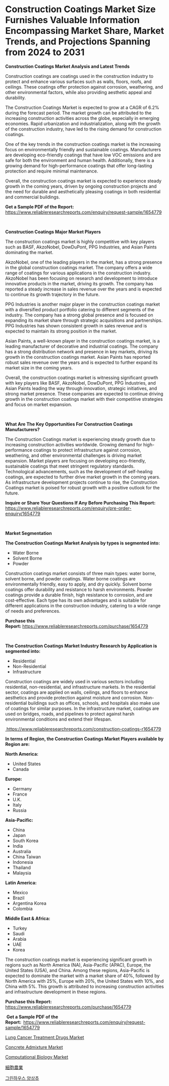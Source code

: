<p><h1>Construction Coatings Market Size Furnishes Valuable Information Encompassing Market Share, Market Trends, and Projections Spanning from 2024 to 2031</h1></p><p><strong>Construction Coatings Market Analysis and Latest Trends</strong></p>
<p><p>Construction coatings are coatings used in the construction industry to protect and enhance various surfaces such as walls, floors, roofs, and ceilings. These coatings offer protection against corrosion, weathering, and other environmental factors, while also providing aesthetic appeal and durability.</p><p>The Construction Coatings Market is expected to grow at a CAGR of 6.2% during the forecast period. The market growth can be attributed to the increasing construction activities across the globe, especially in emerging economies. Rapid urbanization and industrialization, along with the growth of the construction industry, have led to the rising demand for construction coatings.</p><p>One of the key trends in the construction coatings market is the increasing focus on environmentally friendly and sustainable coatings. Manufacturers are developing eco-friendly coatings that have low VOC emissions and are safe for both the environment and human health. Additionally, there is a growing demand for high-performance coatings that offer long-lasting protection and require minimal maintenance.</p><p>Overall, the construction coatings market is expected to experience steady growth in the coming years, driven by ongoing construction projects and the need for durable and aesthetically pleasing coatings in both residential and commercial buildings.</p></p>
<p><strong>Get a Sample PDF of the Report:&nbsp;</strong> <a href="https://www.reliableresearchreports.com/enquiry/request-sample/1654779">https://www.reliableresearchreports.com/enquiry/request-sample/1654779</a></p>
<p>&nbsp;</p>
<p><strong>Construction Coatings Major Market Players</strong></p>
<p><p>The construction coatings market is highly competitive with key players such as BASF, AkzoNobel, DowDuPont, PPG Industries, and Asian Paints dominating the market. </p><p>AkzoNobel, one of the leading players in the market, has a strong presence in the global construction coatings market. The company offers a wide range of coatings for various applications in the construction industry. AkzoNobel has been focusing on research and development to introduce innovative products in the market, driving its growth. The company has reported a steady increase in sales revenue over the years and is expected to continue its growth trajectory in the future.</p><p>PPG Industries is another major player in the construction coatings market with a diversified product portfolio catering to different segments of the industry. The company has a strong global presence and is focused on expanding its market share through strategic acquisitions and partnerships. PPG Industries has shown consistent growth in sales revenue and is expected to maintain its strong position in the market.</p><p>Asian Paints, a well-known player in the construction coatings market, is a leading manufacturer of decorative and industrial coatings. The company has a strong distribution network and presence in key markets, driving its growth in the construction coatings market. Asian Paints has reported robust sales revenue over the years and is expected to further expand its market size in the coming years.</p><p>Overall, the construction coatings market is witnessing significant growth with key players like BASF, AkzoNobel, DowDuPont, PPG Industries, and Asian Paints leading the way through innovation, strategic initiatives, and strong market presence. These companies are expected to continue driving growth in the construction coatings market with their competitive strategies and focus on market expansion.</p></p>
<p>&nbsp;</p>
<p><strong>What Are The Key Opportunities For Construction Coatings Manufacturers?</strong></p>
<p><p>The Construction Coatings market is experiencing steady growth due to increasing construction activities worldwide. Growing demand for high-performance coatings to protect infrastructure against corrosion, weathering, and other environmental challenges is driving market expansion. Market players are focusing on developing eco-friendly, sustainable coatings that meet stringent regulatory standards. Technological advancements, such as the development of self-healing coatings, are expected to further drive market growth in the coming years. As infrastructure development projects continue to rise, the Construction Coatings market is poised for robust growth with a positive outlook for the future.</p></p>
<p><strong>Inquire or Share Your Questions If Any Before Purchasing This Report:</strong> <a href="https://www.reliableresearchreports.com/enquiry/pre-order-enquiry/1654779">https://www.reliableresearchreports.com/enquiry/pre-order-enquiry/1654779</a></p>
<p>&nbsp;</p>
<p><strong>Market Segmentation</strong></p>
<p><strong>The Construction Coatings Market Analysis by types is segmented into:</strong></p>
<p><ul><li>Water Borne</li><li>Solvent Borne</li><li>Powder</li></ul></p>
<p><p>Construction coatings market consists of three main types: water borne, solvent borne, and powder coatings. Water borne coatings are environmentally friendly, easy to apply, and dry quickly. Solvent borne coatings offer durability and resistance to harsh environments. Powder coatings provide a durable finish, high resistance to corrosion, and are cost-effective. Each type has its own advantages and is suitable for different applications in the construction industry, catering to a wide range of needs and preferences.</p></p>
<p><strong>Purchase this Report:&nbsp;</strong><a href="https://www.reliableresearchreports.com/purchase/1654779">https://www.reliableresearchreports.com/purchase/1654779</a></p>
<p>&nbsp;</p>
<p><strong>The Construction Coatings Market Industry Research by Application is segmented into:</strong></p>
<p><ul><li>Residential</li><li>Non-Residential</li><li>Infrastructure</li></ul></p>
<p><p>Construction coatings are widely used in various sectors including residential, non-residential, and infrastructure markets. In the residential sector, coatings are applied on walls, ceilings, and floors to enhance aesthetics and provide protection against moisture and corrosion. Non-residential buildings such as offices, schools, and hospitals also make use of coatings for similar purposes. In the infrastructure market, coatings are used on bridges, roads, and pipelines to protect against harsh environmental conditions and extend their lifespan.</p></p>
<p><a href="https://www.reliableresearchreports.com/construction-coatings-r1654779">&nbsp;https://www.reliableresearchreports.com/construction-coatings-r1654779</a></p>
<p><strong>In terms of Region, the Construction Coatings Market Players available by Region are:</strong></p>
<p>
    <p> <strong> North America: </strong>
        <ul>
            <li>United States</li>
            <li>Canada</li>
        </ul>
        </p> 
    <p> <strong> Europe: </strong>
        <ul>
            <li>Germany</li>
            <li>France</li>
            <li>U.K.</li>
            <li>Italy</li>
            <li>Russia</li>
        </ul>
        </p> 
    <p> <strong> Asia-Pacific: </strong>
        <ul>
            <li>China</li>
            <li>Japan</li>
            <li>South Korea</li>
            <li>India</li>
            <li>Australia</li>
            <li>China Taiwan</li>
            <li>Indonesia</li>
            <li>Thailand</li>
            <li>Malaysia</li>
        </ul>
        </p> 
    <p> <strong> Latin America: </strong>
        <ul>
            <li>Mexico</li>
            <li>Brazil</li>
            <li>Argentina Korea</li>
            <li>Colombia</li>
        </ul>
        </p> 
    <p> <strong> Middle East & Africa: </strong>
        <ul>
            <li>Turkey</li>
            <li>Saudi</li>
            <li>Arabia</li>
            <li>UAE</li>
            <li>Korea</li>
        </ul>
    </p>
    </p>
<p><p>The construction coatings market is experiencing significant growth in regions such as North America (NA), Asia-Pacific (APAC), Europe, the United States (USA), and China. Among these regions, Asia-Pacific is expected to dominate the market with a market share of 40%, followed by North America with 25%, Europe with 20%, the United States with 10%, and China with 5%. This growth is attributed to increasing construction activities and infrastructure development in these regions.</p></p>
<p><strong>Purchase this Report: </strong><a href="https://www.reliableresearchreports.com/purchase/1654779">https://www.reliableresearchreports.com/purchase/1654779</a></p>
<p>&nbsp;<strong>Get a Sample PDF of the Report:&nbsp;&nbsp;</strong><a href="https://www.reliableresearchreports.com/enquiry/request-sample/1654779">https://www.reliableresearchreports.com/enquiry/request-sample/1654779</a></p>
<p><strong></strong></p>
<p><p><a href="https://www.linkedin.com/pulse/lung-cancer-treatment-drugs-market-exploring-share-drfgf">Lung Cancer Treatment Drugs Market</a></p><p><a href="https://github.com/yemakinde/Market-Research-Report-List-2/blob/main/concrete-admixture-market.md">Concrete Admixture Market</a></p><p><a href="https://github.com/jsmusil/Market-Research-Report-List-3/blob/main/computational-biology-market.md">Computational Biology Market</a></p><p><a href="https://medium.com/@byroalenzuela76845/%E7%B4%B0%E8%83%9E%E8%BE%B2%E6%A5%AD%E5%B8%82%E5%A0%B4-%E5%B8%82%E5%A0%B4cagr-%E5%B8%82%E5%A0%B4%E3%83%88%E3%83%AC%E3%83%B3%E3%83%89-%E3%81%8A%E3%82%88%E3%81%B3%E6%88%90%E9%95%B7%E6%88%A6%E7%95%A5%E3%81%AB%E9%96%A2%E3%81%99%E3%82%8B%E7%9F%A5%E8%A6%8B-f39cfc915a31">細胞農業</a></p><p><a href="https://medium.com/@joeyjohns20/%EC%98%A8%EC%8B%A4-%EC%83%81%EC%B6%94-%EC%8B%9C%EC%9E%A5-%EB%B6%84%EC%84%9D-2024%EB%85%84%EB%B6%80%ED%84%B0-2031%EB%85%84%EA%B9%8C%EC%A7%80%EC%9D%98-%EA%B8%80%EB%A1%9C%EB%B2%8C-%EC%82%B0%EC%97%85-%EC%A0%84%EB%A7%9D-a476b8699461">그린하우스 양상추</a></p></p>